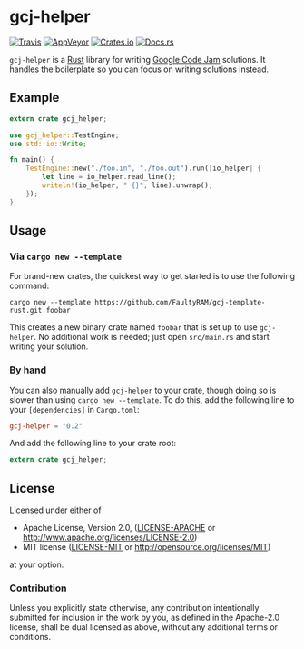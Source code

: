 # gcj-helper

[![Travis](https://img.shields.io/travis/FaultyRAM/gcj-helper-rs.svg)][1]
[![AppVeyor](https://img.shields.io/appveyor/ci/FaultyRAM/gcj-helper-rs.svg)][2]
[![Crates.io](https://img.shields.io/crates/v/gcj-helper.svg)][3]
[![Docs.rs](https://docs.rs/gcj-helper/badge.svg)][4]

`gcj-helper` is a [Rust][5] library for writing [Google Code Jam][6] solutions. It handles the
boilerplate so you can focus on writing solutions instead.

## Example

```rust
extern crate gcj_helper;

use gcj_helper::TestEngine;
use std::io::Write;

fn main() {
    TestEngine::new("./foo.in", "./foo.out").run(|io_helper| {
        let line = io_helper.read_line();
        writeln!(io_helper, " {}", line).unwrap();
    });
}
```

## Usage

### Via `cargo new --template`

For brand-new crates, the quickest way to get started is to use the following command:

```text
cargo new --template https://github.com/FaultyRAM/gcj-template-rust.git foobar
```

This creates a new binary crate named `foobar` that is set up to use `gcj-helper`. No additional
work is needed; just open `src/main.rs` and start writing your solution.

### By hand

You can also manually add `gcj-helper` to your crate, though doing so is slower than using
`cargo new --template`. To do this, add the following line to your `[dependencies]` in `Cargo.toml`:

```toml
gcj-helper = "0.2"
```

And add the following line to your crate root:

```rust
extern crate gcj_helper;
```

## License

Licensed under either of

 * Apache License, Version 2.0, ([LICENSE-APACHE](LICENSE-APACHE) or
   http://www.apache.org/licenses/LICENSE-2.0)
 * MIT license ([LICENSE-MIT](LICENSE-MIT) or http://opensource.org/licenses/MIT)

at your option.

### Contribution

Unless you explicitly state otherwise, any contribution intentionally
submitted for inclusion in the work by you, as defined in the Apache-2.0
license, shall be dual licensed as above, without any additional terms or
conditions.

[1]: https://travis-ci.org/FaultyRAM/gcj-helper-rs
[2]: https://ci.appveyor.com/project/FaultyRAM/gcj-helper-rs
[3]: https://crates.io/crates/gcj-helper
[4]: https://docs.rs/gcj-helper
[5]: https://www.rust-lang.org
[6]: https://code.google.com/codejam/
